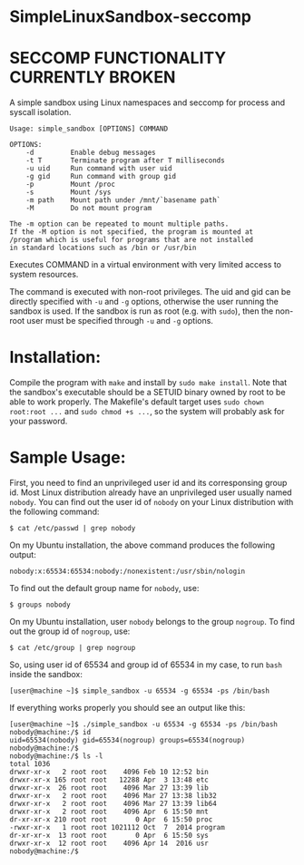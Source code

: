 # SimpleLinuxSandbox-seccomp
# SECCOMP FUNCTIONALITY CURRENTLY BROKEN
A simple sandbox using Linux namespaces and seccomp for process and syscall isolation.

```
Usage: simple_sandbox [OPTIONS] COMMAND

OPTIONS:
    -d         Enable debug messages
    -t T       Terminate program after T milliseconds
    -u uid     Run command with user uid
    -g gid     Run command with group gid
    -p         Mount /proc
    -s         Mount /sys
    -m path    Mount path under /mnt/`basename path`
    -M         Do not mount program

The -m option can be repeated to mount multiple paths.
If the -M option is not specified, the program is mounted at
/program which is useful for programs that are not installed
in standard locations such as /bin or /usr/bin
```

Executes COMMAND in a virtual environment with very limited
access to system resources.

The command is executed with non-root privileges. The uid and gid can be
directly specified with `-u` and `-g` options, otherwise the user running the
sandbox is used. If the sandbox is run as root (e.g. with `sudo`), then the
non-root user must be specified through `-u` and `-g` options.

# Installation:

Compile the program with `make` and install by `sudo make install`.
Note that the sandbox's executable should be a SETUID binary owned by root to
be able to work properly. The Makefile's default target uses `sudo chown root:root ...`
and `sudo chmod +s ...`, so the system will probably ask for your password.

# Sample Usage:

First, you need to find an unprivileged user id and its corresponsing group id.
Most Linux distribution already have an unprivileged user usually named `nobody`.
You can find out the user id of `nobody` on your Linux distribution with the following command:

```
$ cat /etc/passwd | grep nobody
```

On my Ubuntu installation, the above command produces the following output:

```
nobody:x:65534:65534:nobody:/nonexistent:/usr/sbin/nologin
```

To find out the default group name for `nobody`, use:

```
$ groups nobody
```

On my Ubuntu installation, user `nobody` belongs to the group `nogroup`. To find out the group id of `nogroup`, use:

```
$ cat /etc/group | grep nogroup
```

So, using user id of 65534 and group id of 65534 in my case, to run `bash` inside the sandbox:

```
[user@machine ~]$ simple_sandbox -u 65534 -g 65534 -ps /bin/bash
```

If everything works properly you should see an output like this:

```
[user@machine ~]$ ./simple_sandbox -u 65534 -g 65534 -ps /bin/bash
nobody@machine:/$ id
uid=65534(nobody) gid=65534(nogroup) groups=65534(nogroup)
nobody@machine:/$
nobody@machine:/$ ls -l
total 1036
drwxr-xr-x   2 root root    4096 Feb 10 12:52 bin
drwxr-xr-x 165 root root   12288 Apr  3 13:48 etc
drwxr-xr-x  26 root root    4096 Mar 27 13:39 lib
drwxr-xr-x   2 root root    4096 Mar 27 13:38 lib32
drwxr-xr-x   2 root root    4096 Mar 27 13:39 lib64
drwxr-xr-x   2 root root    4096 Apr  6 15:50 mnt
dr-xr-xr-x 210 root root       0 Apr  6 15:50 proc
-rwxr-xr-x   1 root root 1021112 Oct  7  2014 program
dr-xr-xr-x  13 root root       0 Apr  6 15:50 sys
drwxr-xr-x  12 root root    4096 Apr 14  2016 usr
nobody@machine:/$
```
